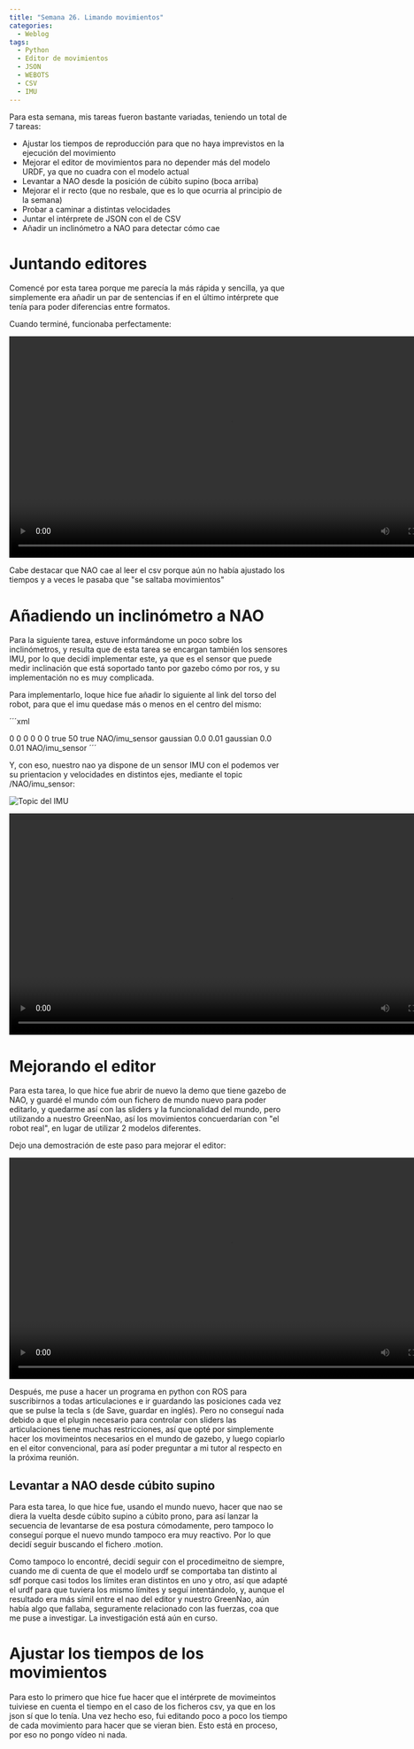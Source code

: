 ```yaml
---
title: "Semana 26. Limando movimientos"
categories:
  - Weblog
tags:
  - Python
  - Editor de movimientos
  - JSON
  - WEBOTS
  - CSV
  - IMU
---
```


Para esta semana, mis tareas fueron bastante variadas, teniendo un total de 7 tareas:
* Ajustar los tiempos de reproducción para que no haya imprevistos en la ejecución del movimiento
* Mejorar el editor de movimientos para no depender más del modelo URDF, ya que no cuadra con el modelo actual
* Levantar a NAO desde la posición de cúbito supino (boca arriba)
* Mejorar el ir recto (que no resbale, que es lo que ocurria al principio de la semana)
* Probar a caminar a distintas velocidades
* Juntar el intérprete de JSON con el de CSV
* Añadir un inclinómetro a NAO para detectar cómo cae

# Juntando editores

Comencé por esta tarea porque me parecía la más rápida y sencilla, ya que simplemente era añadir un par de sentencias if en el último intérprete que tenía para poder diferencias entre formatos.

Cuando terminé, funcionaba perfectamente:

<video width="800" controls>
  <source src="/2024-tfg-eva-fernandez/images/semana-26/interprete_nuevo.webm" type="video/webm">
  Your browser does not support the video tag.
</video>

Cabe destacar que NAO cae al leer el csv porque aún no había ajustado los tiempos y a veces le pasaba que "se saltaba movimientos"

# Añadiendo un inclinómetro a NAO

Para la siguiente tarea, estuve informándome un poco sobre los inclinómetros, y resulta que de esta tarea se encargan también los sensores IMU, por lo que decidí implementar este, ya que es el sensor que puede medir inclinación que está soportado tanto por gazebo cómo por ros, y su implementación no es muy complicada.

Para implementarlo, loque hice fue añadir lo siguiente al link del torso del robot, para que el imu quedase más o menos en el centro del mismo:

´´´xml
  <!---resto del link---->
  <sensor name="imu_sensor" type="imu">
		    <pose>0 0 0 0 0 0</pose>
		    <always_on>true</always_on>
		    <update_rate>50</update_rate>
		    <visualize>true</visualize>
		    <topic>NAO/imu_sensor</topic>
		    <imu>
			<angular_velocity>
			    <noise>
				<type>gaussian</type>
				<mean>0.0</mean>
				<stddev>0.01</stddev>
			    </noise>
			</angular_velocity>
			<linear_acceleration>
			    <noise>
				<type>gaussian</type>
				<mean>0.0</mean>
				<stddev>0.01</stddev>
			    </noise>
			</linear_acceleration>
		    </imu>
		</sensor>       
</link>
	<plugin filename="gz-sim-imu-system" name="gz::sim::systems::Imu">
	    <topic>NAO/imu_sensor</topic>
	</plugin> 
´´´

Y, con eso, nuestro nao ya dispone de un sensor IMU con el podemos ver su prientacion y velocidades en distintos ejes, mediante el topic /NAO/imu_sensor:

![Topic del IMU](/2024-tfg-eva-fernandez/images/semana-26/nao_imu.png)

<video width="800" controls>
  <source src="/2024-tfg-eva-fernandez/images/semana-26/imu_funcionando.webm" type="video/webm">
  Your browser does not support the video tag.
</video>

# Mejorando el editor

Para esta tarea, lo que hice fue abrir de nuevo la demo que tiene gazebo de NAO, y guardé el mundo cóm oun fichero de mundo nuevo para poder editarlo, y quedarme así con las sliders y la funcionalidad del mundo, pero utilizando a nuestro GreenNao, así los movimientos concuerdarían con "el robot real", en lugar de utilizar 2 modelos diferentes.

Dejo una demostración de este paso para mejorar el editor:

<video width="800" controls>
  <source src="/2024-tfg-eva-fernandez/images/semana-26/editor_nuevo_fase_1.webm" type="video/webm">
  Your browser does not support the video tag.
</video>

Después, me puse a hacer un programa en python con ROS para suscribirnos a todas articulaciones e ir guardando las posiciones cada vez que se pulse la tecla s (de Save, guardar en inglés). Pero no conseguí nada debido a que el plugin necesario para controlar con sliders las articulaciones tiene muchas restricciones, así que opté por simplemente hacer los movimeintos necesarios en el mundo de gazebo, y luego copiarlo en el eitor convencional, para así poder preguntar a mi tutor al respecto en la próxima reunión.

## Levantar a NAO desde cúbito supino

Para esta tarea, lo que hice fue, usando el mundo nuevo, hacer que nao se diera la vuelta desde cúbito supino a cúbito prono, para así lanzar la secuencia de levantarse de esa postura cómodamente, pero tampoco lo conseguí porque el nuevo mundo tampoco era muy reactivo. Por lo que decidí seguir buscando el fichero .motion.

Como tampoco lo encontré, decidí seguir con el procedimeitno de siempre, cuando me di cuenta de que el modelo urdf se comportaba tan distinto al sdf porque casi todos los límites eran distintos en uno y otro, así que adapté el urdf para que tuviera los mismo límites y seguí intentándolo, y, aunque el resultado era más símil entre el nao del editor y nuestro GreenNao, aún había algo que fallaba, seguramente relacionado con las fuerzas, coa que me puse a investigar. La investigación está aún en curso.

# Ajustar los tiempos de los movimientos

Para esto lo primero que hice fue hacer que el intérprete de movimeintos tuiviese en cuenta el tiempo en el caso de los ficheros csv, ya que en los json sí que lo tenía.
Una vez hecho eso, fui editando poco a poco los tiempo de cada movimiento para hacer que se vieran bien. Esto está en proceso, por eso no pongo vídeo ni nada.